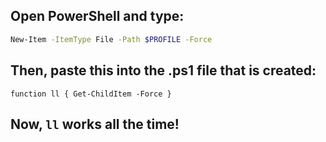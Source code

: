 ## Open PowerShell and type:
```bash
New-Item -ItemType File -Path $PROFILE -Force
```

## Then, paste this into the .ps1 file that is created:
```
function ll { Get-ChildItem -Force }
```

## Now, `ll` works all the time!